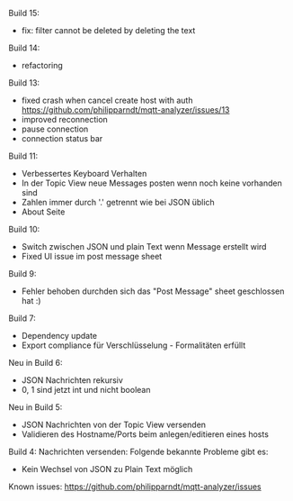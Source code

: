 Build 15:
- fix: filter cannot be deleted by deleting the text

Build 14:
- refactoring

Build 13:
- fixed crash when cancel create host with auth
https://github.com/philipparndt/mqtt-analyzer/issues/13
- improved reconnection
- pause connection
- connection status bar

Build 11:
- Verbessertes Keyboard Verhalten
- In der Topic View neue Messages posten wenn noch keine vorhanden sind
- Zahlen immer durch '.' getrennt wie bei JSON üblich
- About Seite

Build 10:
- Switch zwischen JSON und plain Text wenn Message erstellt wird
- Fixed UI issue im post message sheet

Build 9:
- Fehler behoben durchden sich das "Post Message" sheet geschlossen hat :)

Build 7:
- Dependency update
- Export compliance für Verschlüsselung - Formalitäten erfüllt

Neu in Build 6:
- JSON Nachrichten rekursiv
- 0, 1 sind jetzt int und nicht boolean

Neu in Build 5:
- JSON Nachrichten von der Topic View versenden
- Validieren des Hostname/Ports beim anlegen/editieren eines hosts

Build 4:
Nachrichten versenden:
Folgende bekannte Probleme gibt es:
- Kein Wechsel von JSON zu Plain Text möglich

Known issues:
https://github.com/philipparndt/mqtt-analyzer/issues

